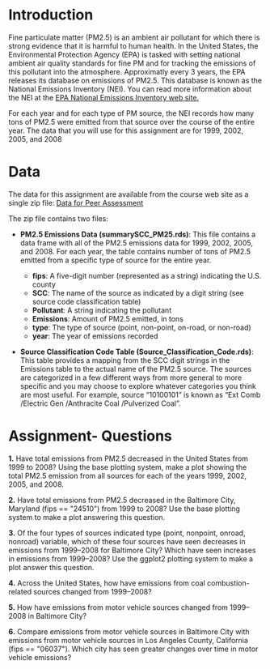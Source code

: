 # Introduction
Fine particulate matter (PM2.5) is an ambient air pollutant for which there is strong evidence that it is harmful to human health. In the United States, the Environmental Protection Agency (EPA) is tasked with setting national ambient air quality standards for fine PM and for tracking the emissions of this pollutant into the atmosphere. Approximatly every 3 years, the EPA releases its database on emissions of PM2.5. This database is known as the National Emissions Inventory (NEI). You can read more information about the NEI at the [EPA National Emissions Inventory web site.](https://www3.epa.gov/ttn/chief/eiinformation.html)

For each year and for each type of PM source, the NEI records how many tons of PM2.5 were emitted from that source over the course of the entire year. The data that you will use for this assignment are for 1999, 2002, 2005, and 2008

# Data
The data for this assignment are available from the course web site as a single zip file: [Data for Peer Assessment](https://d396qusza40orc.cloudfront.net/exdata%2Fdata%2FNEI_data.zip)

The zip file contains two files:
* **PM2.5 Emissions Data  (summarySCC_PM25.rds)**: This file contains a data frame with all of the PM2.5 emissions data for 1999, 2002, 2005, and 2008. For each year, the table contains number of tons of PM2.5 emitted from a specific type of source for the entire year.
   * **fips**: A five-digit number (represented as a string) indicating the U.S. county
   * **SCC**: The name of the source as indicated by a digit string (see source code classification table)
   * **Pollutant**: A string indicating the pollutant
   * **Emissions**: Amount of PM2.5 emitted, in tons
   * **type**: The type of source (point, non-point, on-road, or non-road)
   * **year**: The year of emissions recorded
   
* **Source Classification Code Table (Source_Classification_Code.rds)**: This table provides a mapping from the SCC digit strings in the Emissions table to the actual name of the PM2.5 source. The sources are categorized in a few different ways from more general to more specific and you may choose to explore whatever categories you think are most useful. For example, source “10100101” is known as “Ext Comb /Electric Gen /Anthracite Coal /Pulverized Coal”.

# Assignment- Questions
**1.** Have total emissions from PM2.5 decreased in the United States from 1999 to 2008? Using the base plotting system, make a plot showing the total PM2.5 emission from all sources for each of the years 1999, 2002, 2005, and 2008.

**2.** Have total emissions from PM2.5 decreased in the Baltimore City, Maryland (fips == "24510") from 1999 to 2008? Use the base plotting system to make a plot answering this question.

**3.** Of the four types of sources indicated type (point, nonpoint, onroad, nonroad) variable, which of these four sources have seen decreases in emissions from 1999–2008 for Baltimore City? Which have seen increases in emissions from 1999–2008? Use the ggplot2 plotting system to make a plot answer this question.

**4.** Across the United States, how have emissions from coal combustion-related sources changed from 1999–2008?

**5.** How have emissions from motor vehicle sources changed from 1999–2008 in Baltimore City?

**6.** Compare emissions from motor vehicle sources in Baltimore City with emissions from motor vehicle sources in Los Angeles County, California (fips == "06037"). Which city has seen greater changes over time in motor vehicle emissions?
